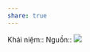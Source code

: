 ```yaml
---
share: true
---
```

Khái niệm:: 
Nguồn:: ![](https://youtube.com/shorts/QwCgzpVw3Rc?si=tlXoHbYOC3k_B8me) 